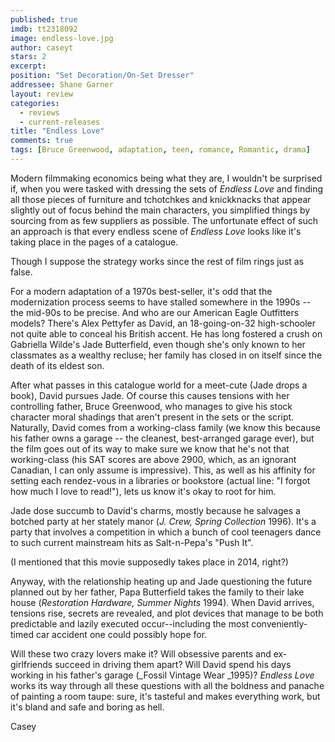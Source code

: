 ```yaml
---
published: true
imdb: tt2318092
image: endless-love.jpg
author: caseyt
stars: 2
excerpt: 
position: "Set Decoration/On-Set Dresser"
addressee: Shane Garner
layout: review
categories: 
  - reviews
  - current-releases
title: "Endless Love"
comments: true
tags: [Bruce Greenwood, adaptation, teen, romance, Romantic, drama]
---
```


Modern filmmaking economics being what they are, I wouldn't be surprised if, when you were tasked with dressing the sets of _Endless Love_ and finding all those pieces of furniture and tchotchkes and knickknacks that appear slightly out of focus behind the main characters, you simplified things by sourcing from as few suppliers as possible. The unfortunate effect of such an approach is that every endless scene of _Endless Love_ looks like it's taking place in the pages of a catalogue.

Though I suppose the strategy works since the rest of film rings just as false.

For a modern adaptation of a 1970s best-seller, it's odd that the modernization process seems to have stalled somewhere in the 1990s -- the mid-90s to be precise. And who are our American Eagle Outfitters models? There's Alex Pettyfer as David, an 18-going-on-32 high-schooler not quite able to conceal his British accent. He has long fostered a crush on Gabriella Wilde's Jade Butterfield, even though she's only known to her classmates as a wealthy recluse; her family has closed in on itself since the death of its eldest son. 

After what passes in this catalogue world for a meet-cute (Jade drops a book), David pursues Jade. Of course this causes tensions with her controlling father, Bruce Greenwood, who manages to give his stock character moral shadings that aren't present in the sets or the script. Naturally, David comes from a working-class family (we know this because his father owns a garage -- the cleanest, best-arranged garage ever), but the film goes out of its way to make sure we know that he's not that working-class (his SAT scores are above 2900, which, as an ignorant Canadian, I can only assume is impressive). This, as well as his affinity for setting each rendez-vous in a libraries or bookstore (actual line: "I forgot how much I love to read!"), lets us know it's okay to root for him.

Jade dose succumb to David's charms, mostly because he salvages a botched party at her stately manor (_J. Crew, Spring Collection_ 1996). It's a party that involves a competition in which a bunch of cool teenagers dance to such current mainstream hits as Salt-n-Pepa's "Push It". 

(I mentioned that this movie supposedly takes place in 2014, right?)

Anyway, with the relationship heating up and Jade questioning the future planned out by her father, Papa Butterfield takes the family to their lake house (_Restoration Hardware, Summer Nights_ 1994). When David arrives, tensions rise, secrets are revealed, and plot devices that manage to be both predictable and lazily executed occur--including the most conveniently-timed car accident one could possibly hope for.

Will these two crazy lovers make it? Will obsessive parents and ex-girlfriends succeed in driving them apart? Will David spend his days working in his father's garage (_Fossil Vintage Wear _1995)? _Endless Love_ works its way through all these questions with all the boldness and panache of painting a room taupe: sure, it's tasteful and makes everything work, but it's bland and safe and boring as hell. 

Casey
